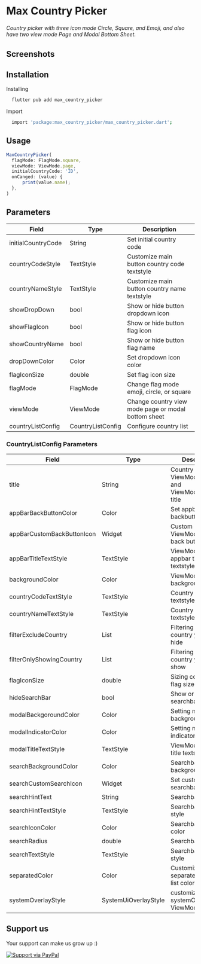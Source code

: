 
# Max Country Picker


###### Country picker with three icon mode Circle, Square, and Emoji, and also have two view mode Page and Modal Bottom Sheet.
## Screenshots

<!-- ![App Screenshot](https://www.easygifanimator.net/images/samples/video-to-gif-sample.gif) -->


## Installation

Installing

```bash
  flutter pub add max_country_picker
```
    
Import

```bash
  import 'package:max_country_picker/max_country_picker.dart';
```
    

## Usage

```javascript
MaxCountryPicker(
  flagMode: FlagMode.square,
  viewMode: ViewMode.page,
  initialCountryCode: 'ID',
  onCanged: (value) {
      print(value.name);
  },
)
```


## Parameters

| Field | Type |  Description |
| -------- | --------- |--------- |
| initialCountryCode | String |  Set initial country code |
| countryCodeStyle | TextStyle |  Customize main button country code textstyle |
| countryNameStyle | TextStyle |  Customize main button country name textstyle |
| showDropDown | bool |  Show or hide button dropdown icon |
| showFlagIcon | bool |  Show or hide button flag icon  |
| showCountryName | bool |  Show or hide button flag name |
| dropDownColor | Color |  Set dropdown icon color | 
| flagIconSize | double |  Set flag icon size |
| flagMode | FlagMode |  Change flag mode emoji, circle, or square |
| viewMode | ViewMode |  Change country view mode page or modal bottom sheet |
| countryListConfig | CountryListConfig |  Configure country list |


### CountryListConfig Parameters

| Field | Type |  Description |
| -------- | --------- |--------- |
| title | String |  Country list ViewMode.page and ViewMode.modal title |
| appBarBackButtonColor | Color | Set appbar backbutton color|
| appBarCustomBackButtonIcon | Widget | Custom ViewMode.page back button |
| appBarTitleTextStyle | TextStyle | ViewMode.page appbar title textstyle |
| backgroundColor | Color | ViewMode.page backgroundColor |
| countryCodeTextStyle | TextStyle |Country code list textstyle|
| countryNameTextStyle | TextStyle |Country name list textstyle |
| filterExcludeCountry | List<String> |Filtering what country you want to hide|
| filterOnlyShowingCountry | List<String> | Filtering what country you want to show|
| flagIconSize | double |Sizing country list flag size|
| hideSearchBar | bool | Show or hide searchbar|
| modalBackgoroundColor | Color | Setting modal background color|
| modalIndicatorColor | Color |Setting modal indicator color|
| modalTitleTextStyle | TextStyle | ViewMode.modal title textstyle |
| searchBackgroundColor | Color | Searchbar background color|
| searchCustomSearchIcon | Widget | Set custom icon searchbar |
| searchHintText | String |Searchbar hint text|
| searchHintTextStyle | TextStyle |Searchbar hint text style|
| searchIconColor | Color | Searchbar icon color|
| searchRadius | double | Searchbar raidus|
| searchTextStyle | TextStyle | Searchbar text style|
| separatedColor | Color |Customize separated country list color|
| systemOverlayStyle | SystemUiOverlayStyle | customize systemOverlayStyle ViewMode.page|

## Support us

Your support can make us grow up :)

[![Support via PayPal](https://cdn.rawgit.com/twolfson/paypal-github-button/1.0.0/dist/button.svg)](https://paypal.me/tothemaxdev/)


